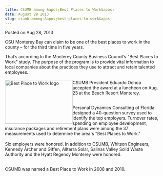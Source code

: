 ```yaml
---
title: CSUMB among &apos;Best Places to Work&apos;
date: August 28 2013
slug: csumb-among-&apos;best-places-to-work&apos;
---
```





<span class="date">Posted on Aug 28, 2013    </span>
<p>CSU Monterey Bay can claim to be one of the best places to work
in the county &#x2013; for the third time in five years.</p>
<p>That&#x2019;s according to the Monterey County Business Council&#x2019;s &quot;Best
Places to Work&quot; study. The purpose of the program is to provide
vital information to local companies about the practices they use
to attract and retain talented employees.<br>
<br>
<img alt="Best Place to Work logo" src="http://news.csumb.edu/sites/default/files/65/attachments/news/images/best_places_to_work_web.jpg" style="float:left; width:221px; height:143px">CSUMB President
Eduardo Ochoa accepted the award at a luncheon on Aug. 23 at the
Beach Resort Monterey.</img></br></br></p>
<p>Personal Dynamics Consulting of Florida designed a 40-question
survey used to identify the top employers. Turnover rates, spending
on employee development, insurance packages and retirement plans
were among the 37 measurements used to determine the area&apos;s &quot;Best
Places to Work.&quot;<br>
<br>
Six employers were honored. In addition to CSUMB, Whitson
Engineers, Kennedy Archer and Giffen, Allterra Solar, Salinas
Valley Solid Waste Authority and the Hyatt Regency Monterey were
honored.</br></br></p>
<p>CSUMB was named a Best Place to Work in 2008 and 2010.</p>
<p><br>
&#xA0;</br></p>





